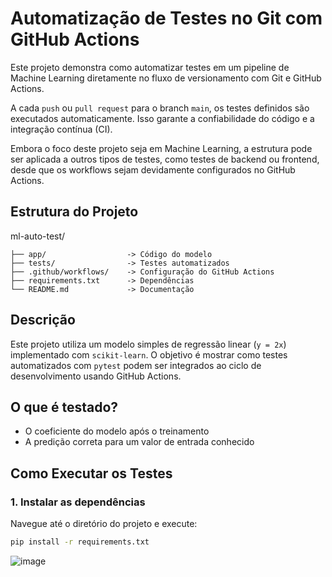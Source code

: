 # Automatização de Testes no Git com GitHub Actions

Este projeto demonstra como automatizar testes em um pipeline de Machine Learning diretamente no fluxo de versionamento com Git e GitHub Actions.

A cada `push` ou `pull request` para o branch `main`, os testes definidos são executados automaticamente. Isso garante a confiabilidade do código e a integração contínua (CI).

Embora o foco deste projeto seja em Machine Learning, a estrutura pode ser aplicada a outros tipos de testes, como testes de backend ou frontend, desde que os workflows sejam devidamente configurados no GitHub Actions.

## Estrutura do Projeto

ml-auto-test/
```
├── app/                  -> Código do modelo
├── tests/                -> Testes automatizados
├── .github/workflows/    -> Configuração do GitHub Actions
├── requirements.txt      -> Dependências
└── README.md             -> Documentação
````

## Descrição

Este projeto utiliza um modelo simples de regressão linear (`y = 2x`) implementado com `scikit-learn`. O objetivo é mostrar como testes automatizados com `pytest` podem ser integrados ao ciclo de desenvolvimento usando GitHub Actions.

## O que é testado?

- O coeficiente do modelo após o treinamento
- A predição correta para um valor de entrada conhecido

## Como Executar os Testes

### 1. Instalar as dependências

Navegue até o diretório do projeto e execute:

```bash
pip install -r requirements.txt
```

![image](https://github.com/user-attachments/assets/0cad7276-8e86-4b58-86d8-803fd4b36710)
